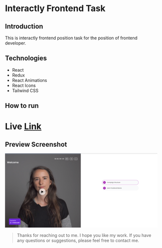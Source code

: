 # Interactly Frontend Task

## Introduction

This is interactly frontend position task for the position of frontend developer.

## Technologies

- React
- Redux
- React Animations
- React Icons
- Tailwind CSS

## How to run

# Live [Link](https://interactly-frontend-task.netlify.app/)

## Preview Screenshot

![ImageScreenshot](./preview.png)

> Thanks for reaching out to me. I hope you like my work. If you have any questions or suggestions, please feel free to contact me.
